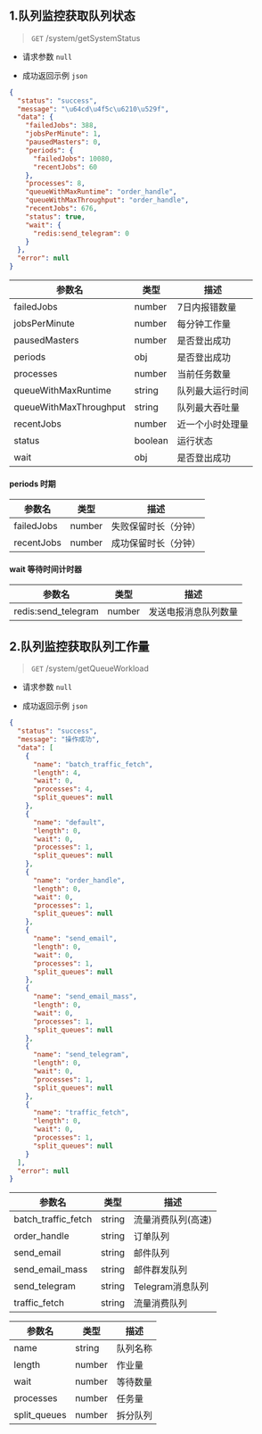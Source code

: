 ## 1.队列监控获取队列状态

> `GET` /system/getSystemStatus

- 请求参数
  `null`

- 成功返回示例 `json`

```json
{
  "status": "success",
  "message": "\u64cd\u4f5c\u6210\u529f",
  "data": {
    "failedJobs": 388,
    "jobsPerMinute": 1,
    "pausedMasters": 0,
    "periods": {
      "failedJobs": 10080,
      "recentJobs": 60
    },
    "processes": 8,
    "queueWithMaxRuntime": "order_handle",
    "queueWithMaxThroughput": "order_handle",
    "recentJobs": 676,
    "status": true,
    "wait": {
      "redis:send_telegram": 0
    }
  },
  "error": null
}
```

| 参数名  | 类型      | 描述       |
|------|---------|----------|
| failedJobs | number  | 7日内报错数量  |
| jobsPerMinute | number  | 每分钟工作量   |
| pausedMasters | number  | 是否登出成功   |
| periods | obj     | 是否登出成功   |
| processes | number  | 当前任务数量  |
| queueWithMaxRuntime | string  | 队列最大运行时间 |
| queueWithMaxThroughput | string  | 队列最大吞吐量  |
| recentJobs | number  | 近一个小时处理量 |
| status | boolean | 运行状态     |
| wait | obj     | 是否登出成功   |

#### periods 时期

| 参数名  | 类型      | 描述         |
|------|---------|------------|
| failedJobs | number  | 失败保留时长（分钟） |
| recentJobs | number  | 成功保留时长（分钟） |

#### wait 等待时间计时器
| 参数名  | 类型      | 描述         |
|------|---------|------------|
| redis:send_telegram | number  | 发送电报消息队列数量 |


## 2.队列监控获取队列工作量

> `GET` /system/getQueueWorkload

- 请求参数
  `null`

- 成功返回示例 `json`

```json
{
  "status": "success",
  "message": "操作成功",
  "data": [
    {
      "name": "batch_traffic_fetch",
      "length": 4,
      "wait": 0,
      "processes": 4,
      "split_queues": null
    },
    {
      "name": "default",
      "length": 0,
      "wait": 0,
      "processes": 1,
      "split_queues": null
    },
    {
      "name": "order_handle",
      "length": 0,
      "wait": 0,
      "processes": 1,
      "split_queues": null
    },
    {
      "name": "send_email",
      "length": 0,
      "wait": 0,
      "processes": 1,
      "split_queues": null
    },
    {
      "name": "send_email_mass",
      "length": 0,
      "wait": 0,
      "processes": 1,
      "split_queues": null
    },
    {
      "name": "send_telegram",
      "length": 0,
      "wait": 0,
      "processes": 1,
      "split_queues": null
    },
    {
      "name": "traffic_fetch",
      "length": 0,
      "wait": 0,
      "processes": 1,
      "split_queues": null
    }
  ],
  "error": null
}
```
| 参数名  | 类型     | 描述   |
|------|--------|------|
| batch_traffic_fetch | string | 流量消费队列(高速)	 |
| order_handle | string | 订单队列	 |
| send_email	 | string | 邮件队列	 |
| send_email_mass	 | string | 邮件群发队列		 |
| send_telegram	 | string | Telegram消息队列		 |
| traffic_fetch	 | string | 流量消费队列	 |

| 参数名  | 类型     | 描述   |
|------|--------|------|
| name | string | 队列名称 |
| length | number | 作业量  |
| wait | number | 等待数量 |
| processes | number | 任务量  |
| split_queues | number | 拆分队列 |

